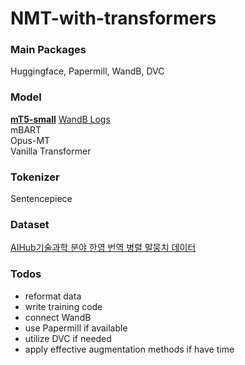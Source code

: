 # NMT-with-transformers

### Main Packages  
Huggingface, Papermill, WandB, DVC

### Model  
[**mT5-small**](https://huggingface.co/mt5-small) [WandB Logs](https://wandb.ai/dotsnangles/en2ko-translator-mt5-small)  
mBART  
Opus-MT  
Vanilla Transformer

### Tokenizer
Sentencepiece

### Dataset  
[AIHub기술과학 분야 한영 번역 병렬 말뭉치 데이터](https://aihub.or.kr/aihubdata/data/view.do?currMenu=115&topMenu=100&aihubDataSe=realm&dataSetSn=71266)

### Todos  
- reformat data
- write training code
- connect WandB
- use Papermill if available
- utilize DVC if needed
- apply effective augmentation methods if have time
